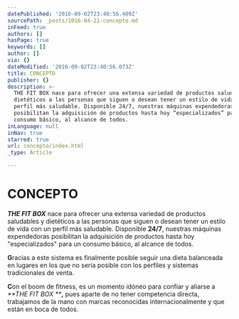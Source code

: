 ```yaml
---
datePublished: '2016-09-02T23:40:56.409Z'
sourcePath: _posts/2016-04-21-concepto.md
inFeed: true
authors: []
hasPage: true
keywords: []
author: []
via: {}
dateModified: '2016-09-02T23:40:56.073Z'
title: CONCEPTO
publisher: {}
description: >-
  THE FIT BOX nace para ofrecer una extensa variedad de productos saludables y
  dietéticos a las personas que siguen o desean tener un estilo de vida con un
  perfil más saludable. Disponible 24/7, nuestras máquinas expendedoras
  posibilitan la adquisición de productos hasta hoy “especializados” para un
  consumo básico, al alcance de todos.
inLanguage: null
inNav: true
starred: true
url: concepto/index.html
_type: Article

---
```

# CONCEPTO

_**THE FIT BOX**_ nace para ofrecer una extensa variedad de productos saludables y dietéticos a las personas que siguen o desean tener un estilo de vida con un perfil más saludable. Disponible **24/7**, nuestras máquinas expendedoras posibilitan la adquisición de productos hasta hoy "especializados" para un consumo básico, al alcance de todos.

**G**racias a este sistema es finalmente posible seguir una dieta balanceada en lugares en los que no sería posible con los perfiles y sistemas tradicionales de venta.

**C**on el boom de fitness, es un momento idóneo para confiar y aliarse a   
_**THE FIT BOX **_**,** pues aparte de no tener competencia directa, trabajamos de la mano con marcas reconocidas internacionalmente y que están en boca de todos.